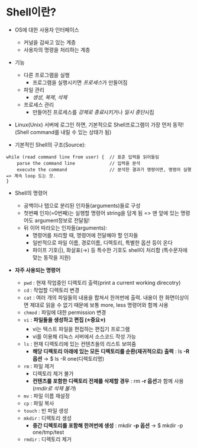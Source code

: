 # Shell이란?
- OS에 대한 사용자 인터페이스
    - 커널을 감싸고 있는 계층
    - 사용자의 명령을 처리하는 계층

- 기능
    - 다른 프로그램을 실행
         - 프로그램을 실행시키면 *프로세스*가 만들어짐
    - 파일 관리
        - *생성*, *복제*, *삭제*
    - 프로세스 관리 
        - 만들어진 프로세스를 *강제로 종료*시키거나 *일시 중단*시킴

- Linux(Unix) 서버에 로그인 하면, 기본적으로 Shell프로그램이 가장 먼저 동작!(Shell command를 내릴 수 있는 상태가 됨)

- 기본적인 Shell의 구조(Source):
```
while (read command line from user) {  // 표준 입력을 읽어들임
    parse the command line             // 입력을 분석
    execute the command                // 분석한 결과가 명령어면, 명령어 실행 => 계속 loop 도는 것.
}
```

- Shell의 명령어
    - 공백이나 탭으로 분리된 인자들(arguments)들로 구성
    - 첫번째 인자(=0번째)는 실행할 명령어 string을 담게 됨 => 맨 앞에 있는 명령어도 argument정보로 전달됨!
    - 뒤 이어 따라오는 인자들(arguments):
        - 명령어를 처리할 때, 명령어에 전달해야 할 인자들
        - 일반적으로 파일 이름, 경로이름, 디렉토리, 특별한 옵션 등이 온다
        - 파이프 기호(|), 화살표(→) 등 특수한 기호도 shell이 처리함 (특수문자에 맞는 동작을 지원)

- **자주 사용되는 명령어**
    - ```pwd``` : 현재 작업중인 디렉토리 출력(print a current working direcotry)
    - ```cd``` : 작업할 디렉토리 변경
    - ```cat``` : 여러 개의 파일들의 내용을 합쳐서 한꺼번에 출력. 내용이 한 화면이상이면 제대로 읽을 수 없기 때문에 보통 more, less 명령어와 함께 사용
    - ```chmod``` : 파일에 대한 permission 변경
    - ```vi``` : **파일들을 생성하고 편집 (⭐중요⭐)**
        - vi는 텍스트 파일을 편접하는 편집기 프로그램
        - vi를 이용해 리눅스 서버에서 소스코드 작성 가능
    - ```ls``` : 현재 디렉토리에 있는 컨텐츠들의 리스트 보여줌
        - **해당 디렉토리 아래에 있는 모든 디렉토리를 순환(재귀적으로) 출력** : ls **-R 옵션** → $ ls -R one(디렉토리명) 
    - ```rm``` : 파일 제거
        - 디렉토리 제거 불가
        - **컨텐츠를 포함한 디렉토리 전체를 삭제할 경우** : rm **-r 옵션**과 함께 사용 (*rmdir로 삭제 불가*)
    - ```mv``` : 파일 이름 재설정
    - ```cp``` : 파일 복사
    - ```touch``` : 빈 파일 생성
    - ```mkdir``` : 디렉토리 생성
        - **중간 디렉토리를 포함해 한꺼번에 생성** : mkdir **-p 옵션** → $ mkdir -p one/tmp/test
    - ```rmdir``` : 디렉토리 제거